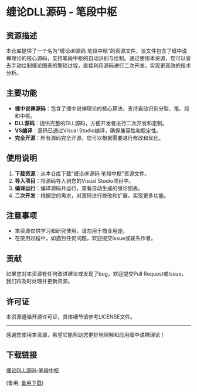 # 缠论DLL源码 - 笔段中枢

## 资源描述

本仓库提供了一个名为“缠论dll源码 笔段中枢”的资源文件，该文件包含了缠中说禅理论的核心源码，支持笔段中枢的自动识别与绘制。通过使用本资源，您可以省去手动绘制缠论图表的繁琐过程，直接利用源码进行二次开发，实现更高效的技术分析。

## 主要功能

- **缠中说禅源码**：包含了缠中说禅理论的核心算法，支持自动识别分型、笔、段和中枢。
- **DLL源码**：提供完整的DLL源码，方便开发者进行二次开发和定制。
- **VS编译**：源码已通过Visual Studio编译，确保兼容性和稳定性。
- **完全开源**：所有源码完全开源，您可以根据需要进行修改和优化。

## 使用说明

1. **下载资源**：从本仓库下载“缠论dll源码 笔段中枢”资源文件。
2. **导入项目**：将源码导入到您的Visual Studio项目中。
3. **编译运行**：编译源码并运行，查看自动生成的缠论图表。
4. **二次开发**：根据您的需求，对源码进行修改和扩展，实现更多功能。

## 注意事项

- 本资源仅供学习和研究使用，请勿用于商业用途。
- 在使用过程中，如遇到任何问题，欢迎提交Issue或联系作者。

## 贡献

如果您对本资源有任何改进建议或发现了bug，欢迎提交Pull Request或Issue，我们将及时处理并更新资源。

## 许可证

本资源遵循开源许可证，具体细节请参考LICENSE文件。

---

感谢您使用本资源，希望它能帮助您更好地理解和应用缠中说禅理论！

## 下载链接
[缠论DLL源码-笔段中枢](https://pan.quark.cn/s/2aa367eb279a) 

(备用: [备用下载](https://pan.baidu.com/s/1RksPPFkXdQmoSWJ2JU3hHA?pwd=1234))

